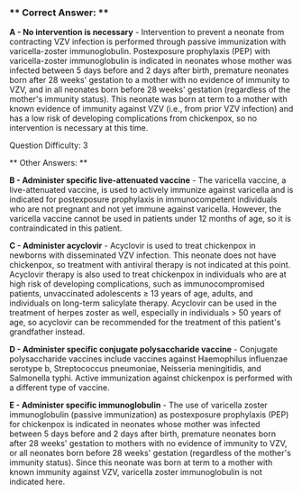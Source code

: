 ### ** Correct Answer: **

**A - No intervention is necessary** - Intervention to prevent a neonate from contracting VZV infection is performed through passive immunization with varicella-zoster immunoglobulin. Postexposure prophylaxis (PEP) with varicella-zoster immunoglobulin is indicated in neonates whose mother was infected between 5 days before and 2 days after birth, premature neonates born after 28 weeks' gestation to a mother with no evidence of immunity to VZV, and in all neonates born before 28 weeks' gestation (regardless of the mother's immunity status). This neonate was born at term to a mother with known evidence of immunity against VZV (i.e., from prior VZV infection) and has a low risk of developing complications from chickenpox, so no intervention is necessary at this time.

Question Difficulty: 3

** Other Answers: **

**B - Administer specific live-attenuated vaccine** - The varicella vaccine, a live-attenuated vaccine, is used to actively immunize against varicella and is indicated for postexposure prophylaxis in immunocompetent individuals who are not pregnant and not yet immune against varicella. However, the varicella vaccine cannot be used in patients under 12 months of age, so it is contraindicated in this patient.

**C - Administer acyclovir** - Acyclovir is used to treat chickenpox in newborns with disseminated VZV infection. This neonate does not have chickenpox, so treatment with antiviral therapy is not indicated at this point. Acyclovir therapy is also used to treat chickenpox in individuals who are at high risk of developing complications, such as immunocompromised patients, unvaccinated adolescents ≥ 13 years of age, adults, and individuals on long-term salicylate therapy. Acyclovir can be used in the treatment of herpes zoster as well, especially in individuals > 50 years of age, so acyclovir can be recommended for the treatment of this patient's grandfather instead.

**D - Administer specific conjugate polysaccharide vaccine** - Conjugate polysaccharide vaccines include vaccines against Haemophilus influenzae serotype b, Streptococcus pneumoniae, Neisseria meningitidis, and Salmonella typhi. Active immunization against chickenpox is performed with a different type of vaccine.

**E - Administer specific immunoglobulin** - The use of varicella zoster immunoglobulin (passive immunization) as postexposure prophylaxis (PEP) for chickenpox is indicated in neonates whose mother was infected between 5 days before and 2 days after birth, premature neonates born after 28 weeks' gestation to mothers with no evidence of immunity to VZV, or all neonates born before 28 weeks' gestation (regardless of the mother's immunity status). Since this neonate was born at term to a mother with known immunity against VZV, varicella zoster immunoglobulin is not indicated here.

